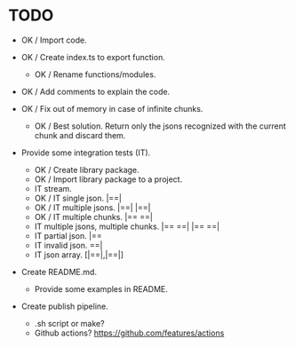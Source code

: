 # TODO

- OK / Import code.
- OK / Create index.ts to export function.
  - OK / Rename functions/modules.
- OK / Add comments to explain the code.
- OK / Fix out of memory in case of infinite chunks.
  - OK / Best solution. Return only the jsons recognized with the current chunk and discard them.

- Provide some integration tests (IT).
  - OK / Create library package.
  - OK / Import library package to a project.
  - IT stream.
  - OK / IT single json. |==|
  - OK / IT multiple jsons. |==| |==|
  - OK / IT multiple chunks. |== ==|
  - IT multiple jsons, multiple chunks. |== ==| |== ==|
  - IT partial json. |==
  - IT invalid json. ==|
  - IT json array. [|==|,|==|]
- Create README.md.
  - Provide some examples in README.
- Create publish pipeline.
  - .sh script or make?
  - Github actions?
    https://github.com/features/actions
